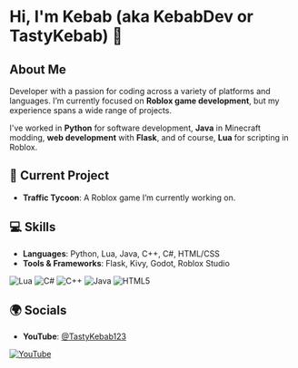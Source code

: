 # Hi, I'm Kebab (aka KebabDev or TastyKebab) 👋

## About Me

Developer with a passion for coding across a variety of platforms and languages. I’m currently focused on **Roblox game development**, but my experience spans a wide range of projects. 

I've worked in **Python** for software development, **Java** in Minecraft modding, **web development** with **Flask**, and of course, **Lua** for scripting in Roblox.

## 🚀 Current Project

- **Traffic Tycoon**: A Roblox game I’m currently working on.

## 💻 Skills

- **Languages**: Python, Lua, Java, C++, C#, HTML/CSS
- **Tools & Frameworks**: Flask, Kivy, Godot, Roblox Studio

![Lua](https://img.shields.io/badge/lua-%232C2D72.svg?style=for-the-badge&logo=lua&logoColor=white) ![C#](https://img.shields.io/badge/c%23-%23239120.svg?style=for-the-badge&logo=csharp&logoColor=white) ![C++](https://img.shields.io/badge/c++-%2300599C.svg?style=for-the-badge&logo=c%2B%2B&logoColor=white) ![Java](https://img.shields.io/badge/java-%23ED8B00.svg?style=for-the-badge&logo=openjdk&logoColor=white) ![HTML5](https://img.shields.io/badge/html5-%23E34F26.svg?style=for-the-badge&logo=html5&logoColor=white)

## 🌍 Socials

- **YouTube**: [@TastyKebab123](https://www.youtube.com/@TastyKebab123)

[![YouTube](https://img.shields.io/badge/YouTube-%23FF0000.svg?logo=YouTube&logoColor=white)](https://youtube.com/@@tastykebab123) 

